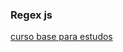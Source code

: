 ### Regex js

[curso base para estudos](https://youtube.com/playlist?list=PLbIBj8vQhvm0Yfx1JMCEOM-BB-WOCOUE1)